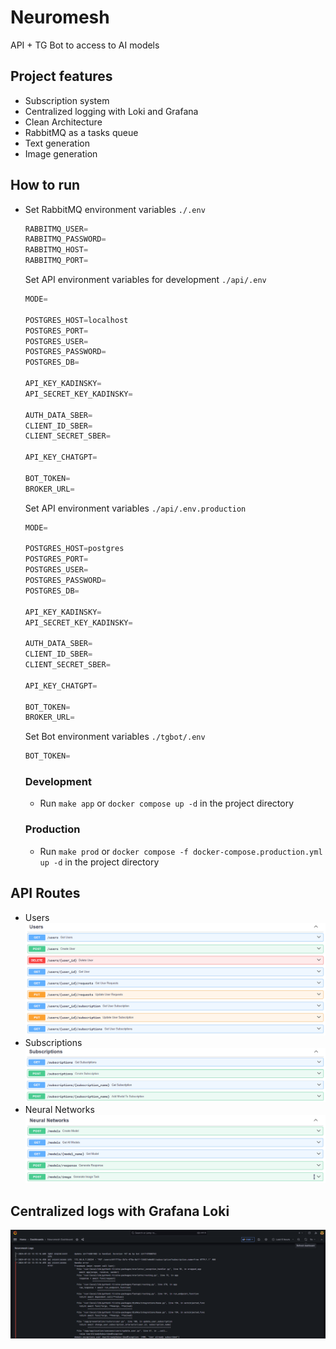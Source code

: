 # Neuromesh
API + TG Bot to access to AI models

## Project features
* Subscription system
* Centralized logging with Loki and Grafana
* Clean Architecture
* RabbitMQ as a tasks queue
* Text generation
* Image generation

## How to run
* Set RabbitMQ environment variables `./.env`
    ```python
    RABBITMQ_USER=
    RABBITMQ_PASSWORD=
    RABBITMQ_HOST=
    RABBITMQ_PORT=
    ```
    Set API environment variables for development `./api/.env`
    ```python
    MODE=

    POSTGRES_HOST=localhost
    POSTGRES_PORT=
    POSTGRES_USER=
    POSTGRES_PASSWORD=
    POSTGRES_DB=

    API_KEY_KADINSKY=
    API_SECRET_KEY_KADINSKY=

    AUTH_DATA_SBER=
    CLIENT_ID_SBER=
    CLIENT_SECRET_SBER=

    API_KEY_CHATGPT=

    BOT_TOKEN=
    BROKER_URL=
    ```
    Set API environment variables `./api/.env.production`
    ```python
    MODE=

    POSTGRES_HOST=postgres
    POSTGRES_PORT=
    POSTGRES_USER=
    POSTGRES_PASSWORD=
    POSTGRES_DB=

    API_KEY_KADINSKY=
    API_SECRET_KEY_KADINSKY=

    AUTH_DATA_SBER=
    CLIENT_ID_SBER=
    CLIENT_SECRET_SBER=

    API_KEY_CHATGPT=

    BOT_TOKEN=
    BROKER_URL=
    ```
    Set Bot environment variables `./tgbot/.env`
    ```python
    BOT_TOKEN=
    ```
    ### Development
    * Run `make app` or `docker compose up -d` in the project directory
    ### Production
    * Run `make prod` or `docker compose -f docker-compose.production.yml up -d` in the project directory

## API Routes
* Users ![image](./docs/images/users.png)
* Subscriptions ![image](./docs/images/subscriptions.png)
* Neural Networks ![image](./docs/images/neural_networks.png)
## Centralized logs with Grafana Loki
![image](./docs/images/grafana.png)
